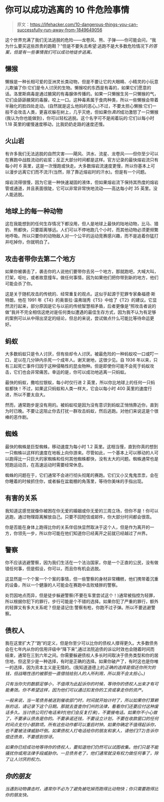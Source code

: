 # 你可以成功逃离的 10 件危险事情

> 原文：<https://lifehacker.com/10-dangerous-things-you-can-successfully-run-away-from-1849649056>

这个世界充满了我们无法逃脱的危险——龙卷风、熊、子弹——你可能会问，“我为什么要买这些昂贵的跑鞋？”但是不要失去希望:逃跑不是大多数危险情况下*的答案，但是有一些事情我们可以成功地徒步逃离。* 



## 懒猴

懒猴是一种长相可爱的亚洲灵长类动物，但是不要让它的大眼睛、小精灵的小玩意儿欺骗了你:它们是令人讨厌的生物。懒猴咬的东西是有毒的，如果它们愿意的话。洛里斯病毒是通过腋窝的有毒腺体传播的。如果一只懒猴生另一只懒猴的气，它们会舔舔腋窝的毒腺，咬上一口。这种毒素属于食肉种类，所以一些懒猴会带着半融化的脸四处走动。(自然就是这么他妈的恶心。)不过，不要太担心懒猴:它们一般不会攻击人类，更喜欢躲在树上，几乎灭绝，但如果你*真的*成功激怒了一只懒猴(我认为你也能做到)，你可以轻松逃脱。这个名字可不是闹着玩的:它们以每小时 1.18 英里的缓慢速度移动，比我奶奶走路的速度还慢。

## 火山岩

有许多我们无法逃脱的自然灾害——飓风、洪水、流星、龙卷风——但你至少可以在赛跑中战胜流动的岩浆；反正大部分时间都是这样。官方记录的最快熔岩流只有每小时 6 英里，这是一次慢跑或快走。大多数熔岩流速度更慢，所以你基本上可以漫步远离它们而不流汗(当然，除了靠近熔岩时的汗水)。但是有一个问题。

熔岩流得很慢，因为它是一种快速凝固的液体，但如果熔岩流下保持其热度的熔岩管或通道，并且表面很陡，它可以非常非常快地流动——高达每小时 35 英里。没人能逃脱。

## 地球上的每一种动物

这在我能想到的任何生存情况下都没用，但人是地球上最快的陆地动物，比马、猎豹、熊都快，只要距离够远。人们可以不停地跑几个小时，而其他动物必须更频繁地呼吸。所以只要你的动物敌人对一个公平的运动竞赛感兴趣，而不是追着你猛打并吃掉你，你就明白了。

## 攻击者带你去第二个地方

如果你被袭击了，袭击你的人说他们要带你去另一个地方，那就跑吧，大喊大叫，打架，呕吐，或者故意撞车。做任何事情，因为如果他们把你带到新的地方，他们可能会杀了你。

这是关于随机攻击的传统的、经常重复的观点。这似乎起源于犯罪专家桑福德·斯特朗，他在 1991 年《T4》的奥普拉·温弗瑞秀《T5》中给了《T2》的建议。它显然流行起来，部分原因是它与以前的传统智慧相矛盾，后者更像是“照攻击者说的做”我并不完全相信这绝对是任何类似遭遇的最佳生存方式，因为我不认为有足够的案例可以从中得出坚定的结论，但总的来说，尝试做点什么可能比等待命运更好。

## 蚂蚁

大多数蚂蚁只是令人讨厌，但有些却令人讨厌。被最危险的一种蚂蚁咬一口或叮一口，足以在几分钟内杀死一个成年人。谢天谢地，这很少见。自 1936 年以来，只有三起死亡事件归因于这种侵略性的昆虫物种。但是即使你可能不会死于蚂蚁攻击，它们也会非常痛苦。幸运的是，你可以成功地逃离一只蚂蚁。

最快的蚂蚁，撒哈拉银蚁，每小时仅行进 2 英里，所以你比地球上的任何一只蚂蚁都快！不过，如果这只蚂蚁和人类一样大，它会以每小时 400 英里的速度行进，所以不要太自大。

然而，通常跑步是没有用的。被蚂蚁咬是因为没有意识到蚂蚁正悄悄靠近你，直到为时已晚。不要让这阻止你去打扰一群攻击蚂蚁，然后逃跑。对他们来说这是个很棒的恶作剧。

## 蜘蛛

最快的蜘蛛是巨型蜘蛛，移动速度为每小时 1.2 英里。这相当慢，直到你真的想到一只蜘蛛以这样的速度在地板上向你游来。尽管如此，一个基本上可以移动的人可以跑得比一只巨大的家蜘蛛和任何其他蜘蛛都快，没有太大的问题。蜘蛛通常也是短跑运动员，在高速运动时需要经常休息。

蜘蛛的问题在于，它们通常不会进行彻头彻尾的赛跑。它们又小又鬼鬼祟祟，会在你睡着的时候抓住你，或者躲在盆栽棚的角落里，等待你美味的手指出现。

## 有害的关系

我知道这感觉就像你被困在你无爱的婚姻或你无爱的三周立场，但你不是！你可以逃跑，通过物理距离解放自己。只要不回短信或邮件，你大部分时间都会很乖。

你是否能在身体上跑得比你的关系伴侣快显然取决于这个人，但是作为离开的一方，你领先一步，所以你可能在他们知道你已经离开之前就已经越过了州界。

## 警察

你不应该逃避警察，因为我们生活在一个法治国家，你是一个正直的公民，没有做错任何事，但是假设，你可以，而且你有机会逃脱。

这显然是一个个案一个个案的事情，但一些警察的身材非常糟糕，他们携带着沉重的设备，所以一个健康的人可能会在赛跑中击败矮胖的警察。

处罚因地点而异，但是徒步躲避警察(不要在车里尝试这个！)通常被指控为轻罪，所以根据你犯下的罪行，步行可能是个不错的选择。如果你犯了严重的罪行，额外的轻罪又有多大关系呢？但是请记住:警察有枪，你跑不过子弹。所以不要逃避警察。

## 债权人

我在这里扩大了“跑”的定义，但是你至少可以比你的债权人撑得更久。大多数债务会在七年内从你的信用评级中“降下来”,通过法院追债的诉讼时效也会随着时间而结束，通常在三到六年之间。你需要躲避债权人多长时间取决于债务类型和你的居住地，但这至少是一种选择，有时是正确的选择。如果你破产了，有时这也是你唯一的选择，因为资本主义是无情的。(我知道道德上的*正确的选择是偿还你所欠的钱，但战略性违约被那些一直借钱给别人的人所利用，所以我不会太担心。)*

*只有当你欠的数额足够小，不值得为此起诉你的时候，等待你的债权人出来才有可能奏效。你不希望这样，因为他们可以通过扣发你的工资或拿走你的资产。*

*一般来说，当一笔债务被送到催收部门时，时间就开始计时了，所以如果你打算赖账的话，请记录下这个日期。那就去查查你们州的法律，看看你们还要应付这种废话多久。当讨债公司打电话来时(他们会反复打来)，不要接电话。如果你不小心做了，不要承认债务是你的。不要承诺还钱，不要设立计划，不要在收款窗口的任何时间点支付小额款项。所有这些动作都可以重启时钟。如果你确定不值得起诉你，也不要被法律威胁吓倒。如果债权人打电话给你的朋友和家人，请他们(T2)告诉你偿还债务，不要感到惊讶。*

*如果你已经成功地等待你的债权人，要知道他们仍然可以试图收集。他们只是不能骚扰你或用法律手段威胁你。一旦债务老了，他们通常就没有权力做任何事了，除了让人讨厌的权力。*

## *你的朋友*

*当遇到动物袭击时，通常你不必为了避免被吃掉而跑得比动物快；你只需要跑得比你的朋友快。*